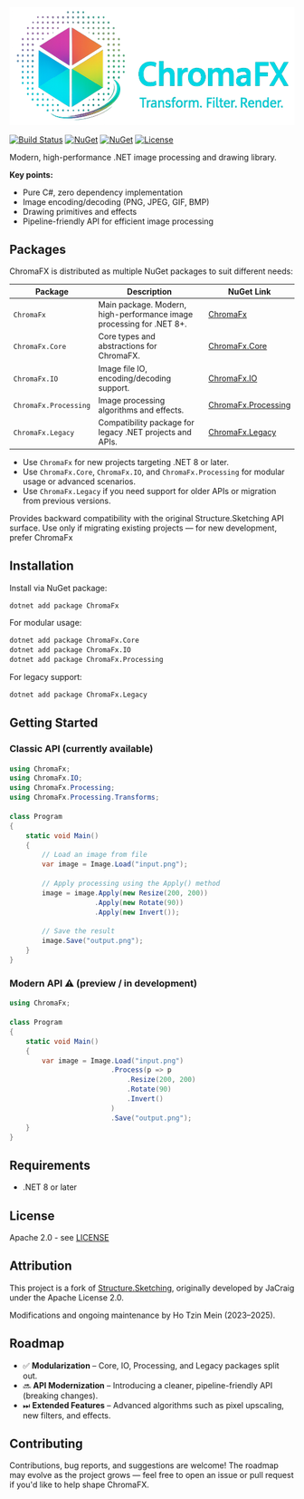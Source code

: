 ﻿![ChromaFX — High-performance .NET image processing library](assets/banner.png)

[![Build Status](https://github.com/chromafx/chromafx/actions/workflows/dotnet.yml/badge.svg)](https://github.com/chromafx/chromafx/actions) 
[![NuGet](https://img.shields.io/nuget/v/ChromaFx.svg)](https://www.nuget.org/packages/ChromaFx/) 
[![NuGet](https://img.shields.io/nuget/v/ChromaFx.Legacy.svg)](https://www.nuget.org/packages/ChromaFx.Legacy/) 
[![License](https://img.shields.io/badge/License-Apache%202.0-blue.svg)](LICENSE)

Modern, high-performance .NET image processing and drawing library.  

**Key points:**
- Pure C#, zero dependency implementation
- Image encoding/decoding (PNG, JPEG, GIF, BMP)
- Drawing primitives and effects
- Pipeline-friendly API for efficient image processing

## Packages

ChromaFX is distributed as multiple NuGet packages to suit different needs:

| Package                | Description                                                                 | NuGet Link                                               |
|------------------------|-----------------------------------------------------------------------------|----------------------------------------------------------|
| `ChromaFx`             | Main package. Modern, high-performance image processing for .NET 8+.        | [ChromaFx](https://www.nuget.org/packages/ChromaFx/)     |
| `ChromaFx.Core`        | Core types and abstractions for ChromaFX.                                   | [ChromaFx.Core](https://www.nuget.org/packages/ChromaFx.Core/) |
| `ChromaFx.IO`          | Image file IO, encoding/decoding support.                                   | [ChromaFx.IO](https://www.nuget.org/packages/ChromaFx.IO/) |
| `ChromaFx.Processing`  | Image processing algorithms and effects.                                    | [ChromaFx.Processing](https://www.nuget.org/packages/ChromaFx.Processing/) |
| `ChromaFx.Legacy`      | Compatibility package for legacy .NET projects and APIs.                    | [ChromaFx.Legacy](https://www.nuget.org/packages/ChromaFx.Legacy/) |

- Use `ChromaFx` for new projects targeting .NET 8 or later.
- Use `ChromaFx.Core`, `ChromaFx.IO`, and `ChromaFx.Processing` for modular usage or advanced scenarios.
- Use `ChromaFx.Legacy` if you need support for older APIs or migration from previous versions.

Provides backward compatibility with the original Structure.Sketching API surface. Use only if migrating existing projects — for new development, prefer ChromaFx

## Installation
Install via NuGet package:

```bash
dotnet add package ChromaFx
```

For modular usage:

```bash
dotnet add package ChromaFx.Core
dotnet add package ChromaFx.IO
dotnet add package ChromaFx.Processing
```

For legacy support:

```bash
dotnet add package ChromaFx.Legacy
```

## Getting Started
### Classic API (currently available)
```csharp
using ChromaFx;
using ChromaFx.IO;
using ChromaFx.Processing;
using ChromaFx.Processing.Transforms;

class Program
{
    static void Main()
    {
        // Load an image from file
        var image = Image.Load("input.png");

        // Apply processing using the Apply() method
        image = image.Apply(new Resize(200, 200))
                     .Apply(new Rotate(90))
                     .Apply(new Invert());

        // Save the result
        image.Save("output.png");
    }
}
```

### Modern API ⚠️ (preview / in development)
```csharp
using ChromaFx;

class Program
{
    static void Main()
    {
        var image = Image.Load("input.png")
                         .Process(p => p
                             .Resize(200, 200)
                             .Rotate(90)
                             .Invert()
                         )
                         .Save("output.png");
    }
}
```


## Requirements
- .NET 8 or later

## License
Apache 2.0 - see [LICENSE](LICENSE)

## Attribution
This project is a fork of [Structure.Sketching](https://github.com/JaCraig/Structure.Sketching),
originally developed by JaCraig under the Apache License 2.0.

Modifications and ongoing maintenance by Ho Tzin Mein (2023–2025).

## Roadmap
- ✅ **Modularization** – Core, IO, Processing, and Legacy packages split out.  
- 🔜 **API Modernization** – Introducing a cleaner, pipeline-friendly API (breaking changes).  
- ⏭ **Extended Features** – Advanced algorithms such as pixel upscaling, new filters, and effects.

## Contributing
Contributions, bug reports, and suggestions are welcome!
The roadmap may evolve as the project grows — feel free to open an issue or pull request
if you'd like to help shape ChromaFX.